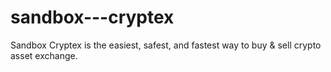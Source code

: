 # sandbox---cryptex
Sandbox Cryptex is the easiest, safest, and fastest way to buy &amp; sell crypto asset exchange.
